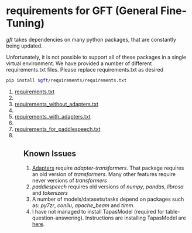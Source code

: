 # requirements for GFT (General Fine-Tuning)

<i>gft</i> takes dependencies on many python packages, that are
constantly being updated.



<p>
Unfortunately, it is not possible to support all of these packages in a single virtual environment.  We have provided
a number of different requirements.txt files.  Please replace requirements.txt as desired

```sh
pip install $gft/requirements/requirements.txt
```

<ol>
<li><a href="requirements.txt">requirements.txt</a><li>
<li><a href="requirements.txt">requirements_without_adapters.txt</a><li>
<li><a href="requirements.txt">requirements_with_adapters.txt</a><li>
<li><a href="requirements.txt">requirements_for_paddlespeech.txt</a><li>
<ol>

<h2>Known Issues</h2>

<ol><li>
<a href="https://adapterhub.ml/">Adapters</a>
require <i>adapter-transformers</i>.  That package
requires an old version of <i>transformers</i>.  Many other features
require never versions of <i>transformers</i></li>

<li><i>paddlespeech</i> requires old versions of <i>numpy</i>, <i>pandas</i>, <i>librosa</i>
and <i>tokenizers</i></li>

<li> A number of models/datasets/tasks depend on packages such as: <i>py7zr</i>,
<i>conllu</i>,
<i>apache_beam</i> and
<i>timm</i>.</li>

<li>I have not managed to install TapasModel (required for table-question-answering).
Instructions are installing TapasModel are
<a href="https://github.com/rusty1s/pytorch_scatter.">here</a>.</li>
</ol>